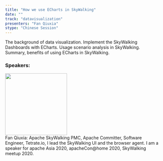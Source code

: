 ```yaml
---
title: "How we use ECharts in SkyWalking"
date: "" 
track: "datavisualization"
presenters: "Fan Qiuxia"
stype: "Chinese Session"
---
```

The background of data visualization.
Implement the SkyWalking Dashboards with ECharts.
Usage scenario analysis in SkyWalking.
Summary, benefits of using ECharts in SkyWalking.
 ### Speakers: 
 <img src="images/speaker/1003.png" width="200" /><br>Fan Qiuxia: Apache SkyWalking PMC, Apache Committer, Software Engineer, Tetrate.io, I lead the SkyWalking UI and the browser agent. I am a speaker for apache Asia 2020, apacheCon@home 2020, SkyWalking meetup 2020.
 